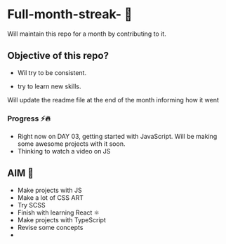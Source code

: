 # Full-month-streak-  🚀
Will maintain this repo for a month by contributing to it.


## Objective of this repo?

- Wil try to be consistent.

- try to learn new skills.

Will update the readme file at the end of the month informing how it went


### Progress ⚡🔥

- Right now on DAY 03, getting started with JavaScript. Will be making some awesome projects with it soon.
- Thinking to watch a video on JS

## AIM 🎯

- Make projects with JS
- Make a lot of CSS ART
- Try SCSS 
- Finish with learning  React ⚛
- Make projects with TypeScript
- Revise some concepts
- 
